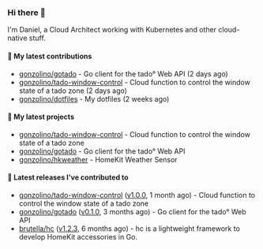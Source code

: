### Hi there 👋

I'm Daniel, a Cloud Architect working with Kubernetes and other cloud-native stuff.

#### 👷 My latest contributions

- [gonzolino/gotado](https://github.com/gonzolino/gotado) - Go client for the tado° Web API (2 days ago)
- [gonzolino/tado-window-control](https://github.com/gonzolino/tado-window-control) - Cloud function to control the window state of a tado zone (2 days ago)
- [gonzolino/dotfiles](https://github.com/gonzolino/dotfiles) - My dotfiles (2 weeks ago)

#### 🌱 My latest projects

- [gonzolino/tado-window-control](https://github.com/gonzolino/tado-window-control) - Cloud function to control the window state of a tado zone
- [gonzolino/gotado](https://github.com/gonzolino/gotado) - Go client for the tado° Web API
- [gonzolino/hkweather](https://github.com/gonzolino/hkweather) - HomeKit Weather Sensor

#### 🔭 Latest releases I've contributed to

- [gonzolino/tado-window-control](https://github.com/gonzolino/tado-window-control) ([v1.0.0](https://github.com/gonzolino/tado-window-control/releases/tag/v1.0.0), 1 month ago) - Cloud function to control the window state of a tado zone
- [gonzolino/gotado](https://github.com/gonzolino/gotado) ([v0.1.0](https://github.com/gonzolino/gotado/releases/tag/v0.1.0), 3 months ago) - Go client for the tado° Web API
- [brutella/hc](https://github.com/brutella/hc) ([v1.2.3](https://github.com/brutella/hc/releases/tag/v1.2.3), 6 months ago) - hc is a lightweight framework to develop HomeKit accessories in Go.
